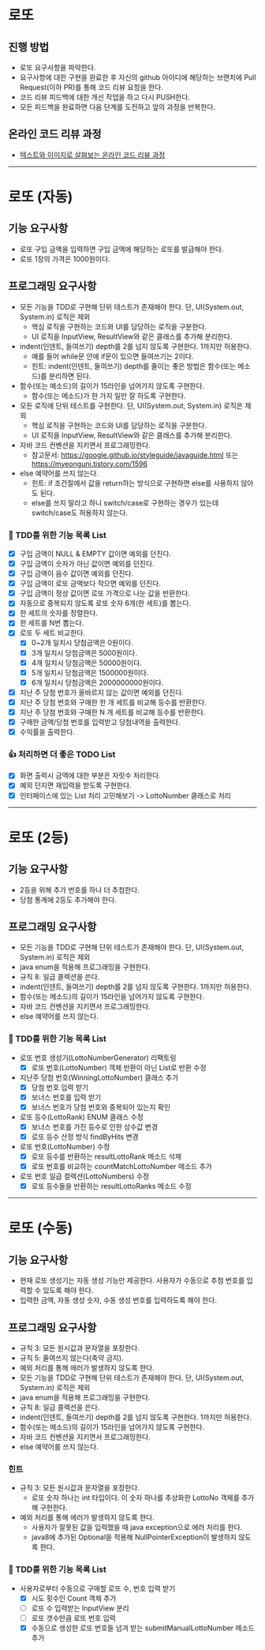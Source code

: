 # 로또
## 진행 방법
* 로또 요구사항을 파악한다.
* 요구사항에 대한 구현을 완료한 후 자신의 github 아이디에 해당하는 브랜치에 Pull Request(이하 PR)를 통해 코드 리뷰 요청을 한다.
* 코드 리뷰 피드백에 대한 개선 작업을 하고 다시 PUSH한다.
* 모든 피드백을 완료하면 다음 단계를 도전하고 앞의 과정을 반복한다.

## 온라인 코드 리뷰 과정
* [텍스트와 이미지로 살펴보는 온라인 코드 리뷰 과정](https://github.com/next-step/nextstep-docs/tree/master/codereview)


---

# 로또 (자동)

## 기능 요구사항
- 로또 구입 금액을 입력하면 구입 금액에 해당하는 로또를 발급해야 한다.
- 로또 1장의 가격은 1000원이다.

## 프로그래밍 요구사항
- 모든 기능을 TDD로 구현해 단위 테스트가 존재해야 한다. 단, UI(System.out, System.in) 로직은 제외
  - 핵심 로직을 구현하는 코드와 UI를 담당하는 로직을 구분한다.
  - UI 로직을 InputView, ResultView와 같은 클래스를 추가해 분리한다.
- indent(인덴트, 들여쓰기) depth를 2를 넘지 않도록 구현한다. 1까지만 허용한다.
  - 예를 들어 while문 안에 if문이 있으면 들여쓰기는 2이다.
  - 힌트: indent(인덴트, 들여쓰기) depth를 줄이는 좋은 방법은 함수(또는 메소드)를 분리하면 된다.
- 함수(또는 메소드)의 길이가 15라인을 넘어가지 않도록 구현한다.
  - 함수(또는 메소드)가 한 가지 일만 잘 하도록 구현한다.
- 모든 로직에 단위 테스트를 구현한다. 단, UI(System.out, System.in) 로직은 제외
  - 핵심 로직을 구현하는 코드와 UI를 담당하는 로직을 구분한다.
  - UI 로직을 InputView, ResultView와 같은 클래스를 추가해 분리한다.
- 자바 코드 컨벤션을 지키면서 프로그래밍한다.
  - 참고문서: https://google.github.io/styleguide/javaguide.html 또는 https://myeonguni.tistory.com/1596
- else 예약어를 쓰지 않는다.
  - 힌트: if 조건절에서 값을 return하는 방식으로 구현하면 else를 사용하지 않아도 된다.
  - else를 쓰지 말라고 하니 switch/case로 구현하는 경우가 있는데 switch/case도 허용하지 않는다.

### 🔖 TDD를 위한 기능 목록 List
- [x] 구입 금액이 NULL & EMPTY 값이면 예외를 던진다.
- [x] 구입 금액이 숫자가 아닌 값이면 예외를 던진다.
- [x] 구입 금액이 음수 값이면 예외를 던진다.
- [x] 구입 금액이 로또 금액보다 작으면 예외를 던진다.
- [x] 구입 금액이 정상 값이면 로또 가격으로 나눈 값을 반환한다. 
- [x] 자동으로 중복되지 않도록 로또 숫자 6개(한 세트)를 뽑는다.
- [x] 한 세트의 숫자를 정렬한다.
- [x] 한 세트를 N번 뽑는다.
- [x] 로또 두 세트 비교한다.
  - [x] 0~2개 일치시 당첨금액은 0원이다.
  - [x] 3개 일치시 당첨금액은 5000원이다.
  - [x] 4개 일치시 당첨금액은 50000원이다.
  - [x] 5개 일치시 당첨금액은 1500000원이다.
  - [x] 6개 일치시 당첨금액은 2000000000원이다.
- [x] 지난 주 당첨 번호가 올바르지 않는 값이면 예외를 던진다.
- [x] 지난 주 당첨 번호와 구매한 한 개 세트를 비교해 등수를 반환한다.
- [x] 지난 주 당첨 번호와 구매한 N 개 세트를 비교해 등수를 반환한다.
- [x] 구매한 금액/당첨 번호를 입력받고 당첨내역을 출력한다.
- [x] 수익률을 출력한다. 

### 👍 처리하면 더 좋은 TODO List
- [x] 화면 출력시 금액에 대한 부분은 자릿수 처리한다.
- [x] 예외 던지면 재입력을 받도록 구현한다.
- [x] 인터페이스에 있는 List 처리 고민해보기 -> LottoNumber 클래스로 처리

---

# 로또 (2등)

## 기능 요구사항
- 2등을 위해 추가 번호를 하나 더 추첨한다.
- 당첨 통계에 2등도 추가해야 한다.

## 프로그래밍 요구사항
- 모든 기능을 TDD로 구현해 단위 테스트가 존재해야 한다. 단, UI(System.out, System.in) 로직은 제외
- java enum을 적용해 프로그래밍을 구현한다.
- 규칙 8: 일급 콜렉션을 쓴다.
- indent(인덴트, 들여쓰기) depth를 2를 넘지 않도록 구현한다. 1까지만 허용한다.
- 함수(또는 메소드)의 길이가 15라인을 넘어가지 않도록 구현한다.
- 자바 코드 컨벤션을 지키면서 프로그래밍한다.
- else 예약어를 쓰지 않는다.

### 🔖 TDD를 위한 기능 목록 List
- 로또 번호 생성기(LottoNumberGenerator) 리팩토링
  - [x] 로또 번호(LottoNumber) 객체 반환이 아닌 List<Number>로 반환 수정
- 지난주 당첨 번호(WinningLottoNumber) 클래스 추가
  - [x] 당첨 번호 입력 받기
  - [x] 보너스 번호를 입력 받기
  - [x] 보너스 번호가 당첨 번호와 중복되어 있는지 확인
- 로또 등수(LottoRank) ENUM 클래스 수정
  - [x] 보너스 번호를 가진 등수로 인한 상수값 변경
  - [x] 로또 등수 산정 방식 findByHits 변경
- 로또 번호(LottoNumber) 수정
  - [x] 로또 등수를 반환하는 resultLottoRank 메소드 삭제 
  - [x] 로또 번호를 비교하는 countMatchLottoNumber 메소드 추가
- 로또 번호 일급 컬렉션(LottoNumbers) 수정
  - [x] 로또 등수들을 반환하는 resultLottoRanks 메소드 수정

---

# 로또 (수동)

## 기능 요구사항
- 현재 로또 생성기는 자동 생성 기능만 제공한다. 사용자가 수동으로 추첨 번호를 입력할 수 있도록 해야 한다.
- 입력한 금액, 자동 생성 숫자, 수동 생성 번호를 입력하도록 해야 한다.

## 프로그래밍 요구사항
- 규칙 3: 모든 원시값과 문자열을 포장한다.
- 규칙 5: 줄여쓰지 않는다(축약 금지).
- 예외 처리를 통해 에러가 발생하지 않도록 한다.
- 모든 기능을 TDD로 구현해 단위 테스트가 존재해야 한다. 단, UI(System.out, System.in) 로직은 제외
- java enum을 적용해 프로그래밍을 구현한다.
- 규칙 8: 일급 콜렉션을 쓴다.
- indent(인덴트, 들여쓰기) depth를 2를 넘지 않도록 구현한다. 1까지만 허용한다.
- 함수(또는 메소드)의 길이가 15라인을 넘어가지 않도록 구현한다.
- 자바 코드 컨벤션을 지키면서 프로그래밍한다.
- else 예약어를 쓰지 않는다.

### 힌트
- 규칙 3: 모든 원시값과 문자열을 포장한다.
  - 로또 숫자 하나는 int 타입이다. 이 숫자 하나를 추상화한 LottoNo 객체를 추가해 구현한다.
- 예외 처리를 통해 에러가 발생하지 않도록 한다.
  - 사용자가 잘못된 값을 입력했을 때 java exception으로 에러 처리를 한다.
  - java8에 추가된 Optional을 적용해 NullPointerException이 발생하지 않도록 한다.

### 🔖 TDD를 위한 기능 목록 List
- 사용자로부터 수동으로 구매할 로또 수, 번호 입력 받기
  - [x] 시도 횟수인 Count 객체 추가
  - [ ] 로또 수 입력받는 InputView 분리
  - [ ] 로또 갯수만큼 로또 번호 입력
  - [x] 수동으로 생성한 로또 번호들 넘겨 받는 submitManualLottoNumber 메소드 추가
